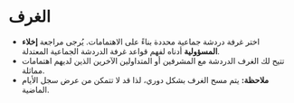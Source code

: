 # **الغرف**

- اختر غرفة دردشة جماعية محددة بناءً على الاهتمامات. يُرجى مراجعة **إخلاء المسؤولية** أدناه لفهم قواعد غرفة الدردشة الجماعية المعتدلة.
- تتيح لك الغرف الدردشة مع المشرفين أو المتداولين الآخرين الذين لديهم اهتمامات مماثلة.
- **ملاحظة:** يتم مسح الغرف بشكل دوري، لذا قد لا تتمكن من عرض سجل الأيام الماضية.
